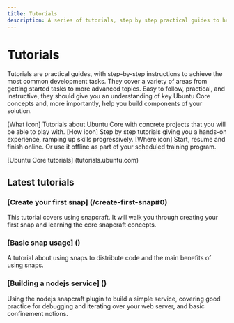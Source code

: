 ```yaml
---
title: Tutorials
description: A series of tutorials, step by step practical guides to help you achieve a variety of tasks from writing your first snap to building a node.js service.
---
```


# Tutorials

Tutorials are practical guides, with step-by-step instructions to achieve the most common development tasks. They cover a variety of areas from getting started tasks to more advanced topics. Easy to follow, practical, and instructive, they should give you an understanding of key Ubuntu Core concepts and, more importantly, help you build components of your solution.

[What icon] Tutorials about Ubuntu Core with concrete projects that you will be able to play with.
[How icon] Step by step tutorials giving you a hands-on experience, ramping up skills progressively.
[Where icon] Start, resume and finish online. Or use it offline as part of your scheduled training program.

[Ubuntu Core tutorials] (tutorials.ubuntu.com)

## Latest tutorials

### [Create your first snap] (/create-first-snap#0)

This tutorial covers using snapcraft. It will walk you through creating your first snap and learning the core snapcraft concepts.

### [Basic snap usage] ()

A tutorial about using snaps to distribute code and the main benefits of using snaps.

### [Building a nodejs service] ()

Using the nodejs snapcraft plugin to build a simple service, covering good practice for debugging and iterating over your web server, and basic confinement notions.
